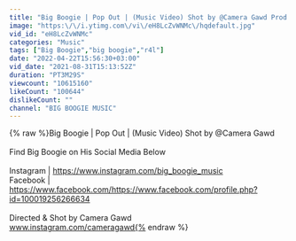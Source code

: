 ```yaml
---
title: "Big Boogie | Pop Out | (Music Video) Shot by @Camera Gawd Prod. Yung Dee"
image: "https:\/\/i.ytimg.com\/vi\/eH8LcZvWNMc\/hqdefault.jpg"
vid_id: "eH8LcZvWNMc"
categories: "Music"
tags: ["Big Boogie","big boogie","r4l"]
date: "2022-04-22T15:56:30+03:00"
vid_date: "2021-08-31T15:13:52Z"
duration: "PT3M29S"
viewcount: "10615160"
likeCount: "100644"
dislikeCount: ""
channel: "BIG BOOGIE MUSIC"
---
```

{% raw %}Big Boogie | Pop Out | (Music Video) Shot by  @Camera Gawd  <br /><br />Find Big Boogie on His Social Media Below<br /><br />Instagram | <a rel="nofollow" target="blank" href="https://www.instagram.com/big_boogie_music">https://www.instagram.com/big_boogie_music</a><br />Facebook | <a rel="nofollow" target="blank" href="https://www.facebook.com/https://www.facebook.com/profile.php?id=100019256266634">https://www.facebook.com/https://www.facebook.com/profile.php?id=100019256266634</a><br /><br />Directed &amp; Shot by Camera Gawd<br />www.instagram.com/cameragawd{% endraw %}
